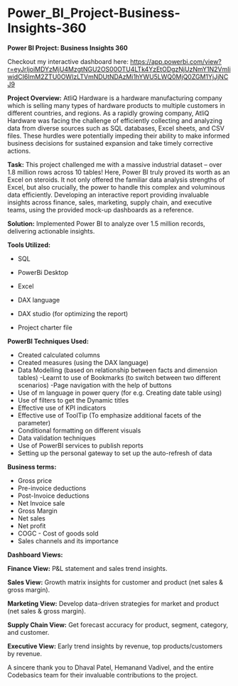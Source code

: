 # Power_BI_Project-Business-Insights-360


**Power BI Project: Business Insights 360**


Checkout my interactive dashboard here: https://app.powerbi.com/view?r=eyJrIjoiMDYzMjU4MzgtNGU2OS00OTU4LTk4YzEtODgzNjUzNmY1N2VmIiwidCI6ImM2ZTU0OWIzLTVmNDUtNDAzMi1hYWU5LWQ0MjQ0ZGM1YjJjNCJ9

**Project Overview:** AtliQ Hardware is a hardware manufacturing company which is selling many types of hardware products to multiple customers in different countries, and regions. As a rapidly growing company, AtliQ Hardware was facing the challenge of efficiently collecting and analyzing data from diverse sources such as SQL databases, Excel sheets, and CSV files.
These hurdles were potentially impeding their ability to make informed business decisions for sustained expansion and take timely corrective actions. 

**Task:** This project challenged me with a massive industrial dataset – over 1.8 million rows across 10 tables!  Here, Power BI truly proved its worth as an  Excel on steroids.  It not only offered the familiar data analysis strengths of Excel, but also crucially, the power to handle this complex and voluminous data efficiently.
Developing an interactive report providing invaluable insights across finance, sales, marketing, supply chain, and executive teams, using the provided mock-up dashboards as a reference.

**Solution:** Implemented Power BI to analyze over 1.5 million records, delivering actionable insights.

**Tools Utilized:**

- SQL

- PowerBi Desktop

- Excel

- DAX language

- DAX studio (for optimizing the report)

- Project charter file


**PowerBI Techniques Used:**
- Created calculated columns
- Created measures (using the DAX language)
- Data Modelling (based on relationship between facts and dimension tables)
-Learnt to use of Bookmarks (to switch between two different scenarios)
-Page navigation with the help of buttons
- Use of m language in power query (for e.g. Creating date table using)
- Use of filters to get the Dynamic titles 
- Effective use of KPI indicators
- Effective use of ToolTip (To emphasize additional facets of the parameter)
- Conditional formatting on different visuals
- Data validation techniques
- Use of PowerBI services to publish reports
- Setting up the personal gateway to set up the auto-refresh of data


**Business terms:**
 - Gross price
 - Pre-invoice deductions
 - Post-Invoice deductions
 - Net Invoice sale
 - Gross Margin
 - Net sales
 - Net profit
 - COGC - Cost of goods sold
 - Sales channels and its importance

**Dashboard Views:**

**Finance View:** P&L statement and sales trend insights.

**Sales View:** Growth matrix insights for customer and product (net sales & gross margin).

**Marketing View:** Develop data-driven strategies for market and product (net sales & gross margin).

**Supply Chain View:** Get forecast accuracy for product, segment, category, and customer.

**Executive View:** Early trend insights by revenue, top products/customers by revenue.




A sincere thank you to Dhaval Patel, Hemanand Vadivel, and the entire Codebasics team for their invaluable contributions to the project.

